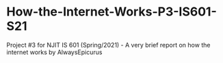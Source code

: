 # How-the-Internet-Works-P3-IS601-S21
Project #3 for NJIT IS 601 (Spring/2021) - A very brief report on how the internet  works by AlwaysEpicurus
